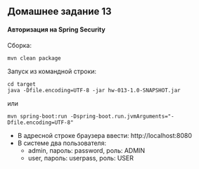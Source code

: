 ## Домашнее задание 13
#### Авторизация на Spring Security

Сборка:
````
mvn clean package
````

Запуск из командной строки:
````
cd target
java -Dfile.encoding=UTF-8 -jar hw-013-1.0-SNAPSHOT.jar
````
или
````
mvn spring-boot:run -Dspring-boot.run.jvmArguments="-Dfile.encoding=UTF-8"
````
- В адресной строке браузера ввести: http://localhost:8080
- В системе два пользователя: 
   - admin, пароль: password, роль: ADMIN
   - user, пароль: userpass, роль: USER